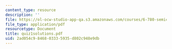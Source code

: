 ```yaml
---
content_type: resource
description: ''
file: https://ol-ocw-studio-app-qa.s3.amazonaws.com/courses/6-780-semiconductor-manufacturing-spring-2003/2ad054c9846803335935d802c948e9db_quiz1solutions.pdf
file_type: application/pdf
resourcetype: Document
title: quiz1solutions.pdf
uid: 2ad054c9-8468-0333-5935-d802c948e9db
---
```

